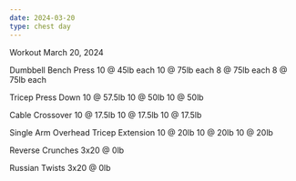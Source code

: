 ```yaml
---
date: 2024-03-20
type: chest day
---
```

Workout March 20, 2024

Dumbbell Bench Press
10 @ 45lb each 
10 @ 75lb each
8 @ 75lb each
8 @ 75lb each

Tricep Press Down
10 @ 57.5lb
10 @ 50lb
10 @ 50lb

Cable Crossover
10 @ 17.5lb
10 @ 17.5lb
10 @ 17.5lb

Single Arm Overhead Tricep Extension
10 @ 20lb
10 @ 20lb
10 @ 20lb

Reverse Crunches
3x20 @ 0lb

Russian Twists
3x20 @ 0lb